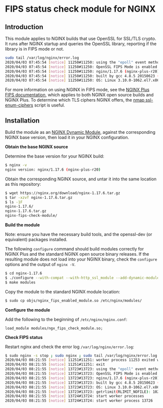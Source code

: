 # FIPS status check module for NGINX

## Introduction

This module applies to NGINX builds that use OpenSSL for SSL/TLS crypto.  It runs after 
NGINX startup and queries the OpenSSL library, reporting if the library is in FIPS mode or not.

```sh
sudo tail /var/log/nginx/error.log
2020/04/03 07:45:54 [notice] 11250#11250: using the "epoll" event method
2020/04/03 07:45:54 [notice] 11250#11250: OpenSSL FIPS Mode is enabled
2020/04/03 07:45:54 [notice] 11250#11250: nginx/1.17.6 (nginx-plus-r20)
2020/04/03 07:45:54 [notice] 11250#11250: built by gcc 4.8.5 20150623 (Red Hat 4.8.5-36) (GCC)
2020/04/03 07:45:54 [notice] 11250#11250: OS: Linux 3.10.0-1062.el7.x86_64
```

For more information on using NGINX in FIPS mode, see the [NGINX Plus FIPS documentation], which applies to both NGINX open source builds and NGINX Plus. To determine which TLS ciphers NGINX offers, the [nmap ssl-enum-ciphers] script is useful.

  [NGINX Plus FIPS documentation]:https://docs.nginx.com/nginx/fips-compliance-nginx-plus/
  [nmap ssl-enum-ciphers]:https://nmap.org/nsedoc/scripts/ssl-enum-ciphers.html

## Installation

Build the module as an [NGINX Dynamic Module], against the corresponding NGINX base version, then load it in your NGINX configuration.

  [NGINX Dynamic Module]:https://www.nginx.com/blog/compiling-dynamic-modules-nginx-plus/
  
 **Obtain the base NGINX source**

Determine the base version for your NGINX build:

```sh
$ nginx -v
nginx version: nginx/1.17.6 (nginx-plus-r20)
```

Obtain the corresponding NGINX source, and untar it into the same location as this repository:

```sh
$ wget https://nginx.org/download/nginx-1.17.6.tar.gz
$ tar -xzvf nginx-1.17.6.tar.gz
$ ls -1F
nginx-1.17.6/
nginx-1.17.6.tar.gz
nginx-fips-check-module/
```

**Build the module**

Note: ensure you have the necessary build tools, and the openssl-dev (or equivalent) packages installed.

The following `configure` command should build modules correctly for NGINX Plus and the standard NGINX open source binary releases.  If the resulting module does not load into your NGINX binary, check the `configure` options and the output of `nginx -V`.

```sh
$ cd nginx-1.17.6
$ ./configure --with-compat --with-http_ssl_module --add-dynamic-module=../nginx-fips-check-module
$ make modules
```

Copy the module to the standard NGINX module location:

```sh
$ sudo cp objs/nginx_fips_enabled_module.so /etc/nginx/modules/
```

**Configure the module**

Add the following to the beginning of `/etc/nginx/nginx.conf`:

```
load_module modules/ngx_fips_check_module.so;
```

**Check FIPS status**

Restart nginx and check the error log `/var/log/nginx/error.log`:

```sh
$ sudo nginx -s stop ; sudo nginx ; sudo tail /var/log/nginx/error.log
2020/04/03 08:21:55 [notice] 11251#11251: worker process 11253 exited with code 0
2020/04/03 08:21:55 [notice] 11251#11251: exit
2020/04/03 08:21:55 [notice] 13723#13723: using the "epoll" event method
2020/04/03 08:21:55 [notice] 13723#13723: OpenSSL FIPS Mode is enabled
2020/04/03 08:21:55 [notice] 13723#13723: nginx/1.17.6 (nginx-plus-r20)
2020/04/03 08:21:55 [notice] 13723#13723: built by gcc 4.8.5 20150623 (Red Hat 4.8.5-36) (GCC)
2020/04/03 08:21:55 [notice] 13723#13723: OS: Linux 3.10.0-1062.el7.x86_64
2020/04/03 08:21:55 [notice] 13723#13723: getrlimit(RLIMIT_NOFILE): 1024:4096
2020/04/03 08:21:55 [notice] 13724#13724: start worker processes
2020/04/03 08:21:55 [notice] 13724#13724: start worker process 13726
```

